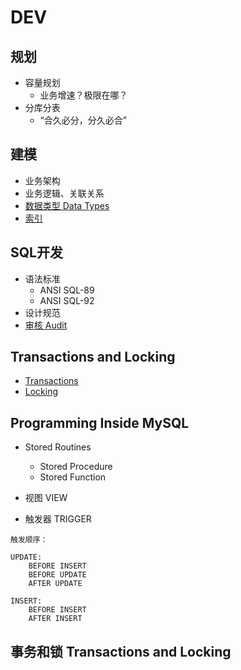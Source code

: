 # DEV

## 规划

- 容量规划
  - 业务增速？极限在哪？
- 分库分表
  - “合久必分，分久必合”

## 建模

- 业务架构
- 业务逻辑、关联关系
- [数据类型 Data Types](DataTypes/Readme.md)
- [索引](IndexConstraint/Readme.md)

## SQL开发

- 语法标准
  - ANSI SQL-89
  - ANSI SQL-92
- 设计规范
- [审核 Audit](Audit/Readme.md)

## Transactions and Locking

- [Transactions](Transactions/Readme.md)
- [Locking](Locking/Readme.md)

## Programming Inside MySQL

- Stored Routines
  - Stored Procedure
  - Stored Function
  
- 视图 VIEW
- 触发器 TRIGGER
```
触发顺序：

UPDATE:
	BEFORE INSERT
	BEFORE UPDATE
	AFTER UPDATE

INSERT:
	BEFORE INSERT
	AFTER INSERT

```

## 事务和锁 Transactions and Locking


